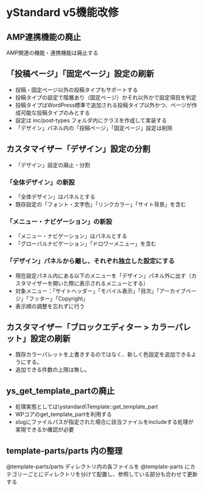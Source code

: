 # yStandard v5機能改修

## AMP連携機能の廃止
AMP関連の機能・連携機能は廃止する

## 「投稿ページ」「固定ページ」設定の刷新
- 投稿・固定ページ以外の投稿タイプもサポートする
- 投稿タイプの設定で階層あり（固定ページ）かそれ以外かで設定項目を判定
- 投稿タイプはWordPress標準で追加される投稿タイプ以外かつ、ページが作成可能な投稿タイプのみとする
- 設定は inc/post-types フォルダ内にクラスを作成して実装する
- 「デザイン」パネル内の「投稿ページ」「固定ページ」設定は削除

## カスタマイザー「デザイン」設定の分割

- 「デザイン」設定の廃止・分割

### 「全体デザイン」の新設

- 「全体デザイン」はパネルとする
- 既存設定の「フォント・文字色」「リンクカラー」「サイト背景」を含む

### 「メニュー・ナビゲーション」の新設
- 「メニュー・ナビゲーション」はパネルとする
- 「グローバルナビゲーション」「ドロワーメニュー」を含む

### 「デザイン」パネルから離し、それぞれ独立した設定にする

- 現在設定パネル内にある以下のメニューを「デザイン」パネル外に出す（カスタマイザーを開いた際に表示されるメニューとする）
- 対象メニュー：「サイトヘッダー」「モバイル表示」「目次」「アーカイブページ」「フッター」「Copyright」
- 表示順の調整を忘れずに行う


## カスタマイザー「ブロックエディター > カラーパレット」設定の刷新
- 既存カラーパレットを上書きするのではなく、新しく色設定を追加できるようにする。
- 追加できる件数の上限は無し。

## ys_get_template_partの廃止

- 処理実態としては\ystandard\Template::get_template_part
- WPコアのget_template_partを利用する
- slugにファイルパスが指定された場合に該当ファイルをincludeする処理が実現できるか確認が必要

## template-parts/parts 内の整理
@template-parts/parts ディレクトリ内の各ファイルを @template-parts にカテゴリーごとにディレクトリを分けて配置し、参照している部分も合わせて更新する

